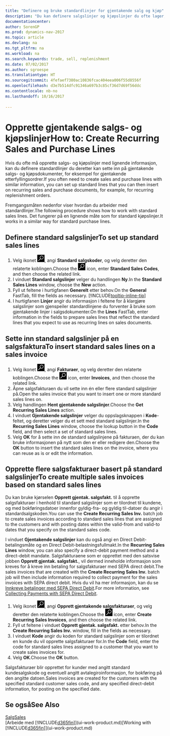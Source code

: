 ```yaml
---
title: "Definere og bruke standardlinjer for gjentakende salg og kjøp"
description: "Du kan definere salgslinjer og kjøpslinjer du ofte lager, og deretter sette dem inn i salgs- og kjøpsdokumenter for å fylle ut linjene raskt med standardinformasjon."
documentationcenter: 
author: SorenGP
ms.prod: dynamics-nav-2017
ms.topic: article
ms.devlang: na
ms.tgt_pltfrm: na
ms.workload: na
ms.search.keywords: trade, sell, replenishment
ms.date: 07/02/2017
ms.author: sgroespe
ms.translationtype: HT
ms.sourcegitcommit: 4fefaef7380ac10836fcac404eea006f55d8556f
ms.openlocfilehash: d3e7b514dfc91346a697b3c85cf36d7d69f56ddc
ms.contentlocale: nb-no
ms.lasthandoff: 10/16/2017

---
```

# <a name="how-to-create-recurring-sales-and-purchase-lines"></a><span data-ttu-id="aed30-103">Opprette gjentakende salgs- og kjøpslinjer</span><span class="sxs-lookup"><span data-stu-id="aed30-103">How to: Create Recurring Sales and Purchase Lines</span></span>
<span data-ttu-id="aed30-104">Hvis du ofte må opprette salgs- og kjøpslinjer med lignende informasjon, kan du definere standardlinjer du deretter kan sette inn på gjentakende salgs- og kjøpsdokumenter, for eksempel for gjentakende etterfyllingsordrer.</span><span class="sxs-lookup"><span data-stu-id="aed30-104">If you often need to create sales and purchase lines with similar information, you can set up standard lines that you can then insert on recurring sales and purchase documents, for example, for recurring replenishment orders.</span></span>  

<span data-ttu-id="aed30-105">Fremgangsmåten nedenfor viser hvordan du arbeider med standardlinjer.</span><span class="sxs-lookup"><span data-stu-id="aed30-105">The following procedure shows how to work with standard sales lines.</span></span> <span data-ttu-id="aed30-106">Det fungerer på en lignende måte som for standard kjøpslinjer.</span><span class="sxs-lookup"><span data-stu-id="aed30-106">It works in a similar way for standard purchase lines.</span></span>  

## <a name="to-set-up-standard-sales-lines"></a><span data-ttu-id="aed30-107">Definere standard salgslinjer</span><span class="sxs-lookup"><span data-stu-id="aed30-107">To set up standard sales lines</span></span>  
1. <span data-ttu-id="aed30-108">Velg ikonet ![Søk etter side eller rapport](media/ui-search/search_small.png "Søk etter side eller rapport"), angi **Standard salgskoder**, og velg deretter den relaterte koblingen.</span><span class="sxs-lookup"><span data-stu-id="aed30-108">Choose the ![Search for Page or Report](media/ui-search/search_small.png "Search for Page or Report icon") icon, enter **Standard Sales Codes**, and then choose the related link.</span></span>  
2. <span data-ttu-id="aed30-109">I vinduet **Standard salgslinjer** velger du handlingen **Ny**.</span><span class="sxs-lookup"><span data-stu-id="aed30-109">In the **Standard Sales Lines** window, choose the **New** action.</span></span>  
3. <span data-ttu-id="aed30-110">Fyll ut feltene i hurtigfanen **Generelt** etter behov.</span><span class="sxs-lookup"><span data-stu-id="aed30-110">On the **General** FastTab, fill the fields as necessary.</span></span> [!INCLUDE[tooltip-inline-tip](includes/tooltip-inline-tip_md.md)]  
4. <span data-ttu-id="aed30-111">I hurtigfanen **Linjer** angir du informasjon i feltene for å klargjøre salgslinjer som gjenspeiler standardlinjene du forventer å bruke som gjentakende linjer i salgsdokumenter.</span><span class="sxs-lookup"><span data-stu-id="aed30-111">On the **Lines** FastTab, enter information in the fields to prepare sales lines that reflect the standard lines that you expect to use as recurring lines on sales documents.</span></span>  

## <a name="to-insert-standard-sales-lines-on-a-sales-invoice"></a><span data-ttu-id="aed30-112">Sette inn standard salgslinjer på en salgsfaktura</span><span class="sxs-lookup"><span data-stu-id="aed30-112">To insert standard sales lines on a sales invoice</span></span>
1. <span data-ttu-id="aed30-113">Velg ikonet ![Søk etter side eller rapport](media/ui-search/search_small.png "Søk etter side eller rapport"), angi **Fakturaer**, og velg deretter den relaterte koblingen.</span><span class="sxs-lookup"><span data-stu-id="aed30-113">Choose the ![Search for Page or Report](media/ui-search/search_small.png "Search for Page or Report icon") icon, enter **Invoices**, and then choose the related link.</span></span>
2. <span data-ttu-id="aed30-114">Åpne salgsfakturaen du vil sette inn én eller flere standard salgslinjer på.</span><span class="sxs-lookup"><span data-stu-id="aed30-114">Open the sales invoice that you want to insert one or more standard sales lines on.</span></span>
3. <span data-ttu-id="aed30-115">Velg handlingen **Hent gjentakende salgslinjer**.</span><span class="sxs-lookup"><span data-stu-id="aed30-115">Choose the **Get Recurring Sales Lines** action.</span></span>
4. <span data-ttu-id="aed30-116">I vinduet **Gjentakende salgslinjer** velger du oppslagsknappen i **Kode**-feltet, og deretter velger du et sett med standard salgslinjer.</span><span class="sxs-lookup"><span data-stu-id="aed30-116">In the **Recurring Sales Lines** window, choose the lookup button in the **Code** field, and then select a set of standard sales lines.</span></span>
5. <span data-ttu-id="aed30-117">Velg **OK** for å sette inn de standard salgslinjene på fakturaen, der du kan bruke informasjonen på nytt som den er eller redigere den.</span><span class="sxs-lookup"><span data-stu-id="aed30-117">Choose the **OK** button to insert the standard sales lines on the invoice, where you can reuse as is or edit the information.</span></span>

## <a name="to-create-multiple-sales-invoices-based-on-standard-sales-lines"></a><span data-ttu-id="aed30-118">Opprette flere salgsfakturaer basert på standard salgslinjer</span><span class="sxs-lookup"><span data-stu-id="aed30-118">To create multiple sales invoices based on standard sales lines</span></span>
<span data-ttu-id="aed30-119">Du kan bruke kjørselen **Opprett gjentak. salgsfakt.** til å opprette salgsfakturaer i henhold til standard salgslinjer som er tilordnet til kundene, og med bokføringsdatoer innenfor gyldig-fra- og gyldig til-datoer du angir i standardsalgskoden.</span><span class="sxs-lookup"><span data-stu-id="aed30-119">You can use the **Create Recurring Sales Inv.** batch job to create sales invoices according to standard sales lines that are assigned to the customers and with posting dates within the valid-from and valid-to dates that you specify on the standard sales code.</span></span>

<span data-ttu-id="aed30-120">I vinduet **Gjentakende salgslinjer** kan du også angi en Direct Debit-betalingsmåte og en Direct Debit-belastningsfullmakt.</span><span class="sxs-lookup"><span data-stu-id="aed30-120">In the **Recurring Sales Lines** window, you can also specify a direct-debit payment method and a direct-debit mandate.</span></span> <span data-ttu-id="aed30-121">Salgsfakturaene som er opprettet med den satsvise jobben **Opprett gjentak. salgsfakt.**, vil dermed inneholde informasjon som kreves for å kreve inn betaling for salgsfakturaer med SEPA direct debit.</span><span class="sxs-lookup"><span data-stu-id="aed30-121">The sales invoices that are created with the **Create Recurring Sales Inv.** batch job will then include information required to collect payment for the sales invoices with SEPA direct debit.</span></span> <span data-ttu-id="aed30-122">Hvis du vil ha mer informasjon, kan du se [Innkreve betalinger med SEPA Direct Debit](finance-collect-payments-with-sepa-direct-debit.md).</span><span class="sxs-lookup"><span data-stu-id="aed30-122">For more information, see [Collecting Payments with SEPA Direct Debit](finance-collect-payments-with-sepa-direct-debit.md).</span></span>

1. <span data-ttu-id="aed30-123">Velg ikonet ![Søk etter side eller rapport](media/ui-search/search_small.png "Søk etter side eller rapport"), angi **Opprett gjentakende salgsfakturaer**, og velg deretter den relaterte koblingen.</span><span class="sxs-lookup"><span data-stu-id="aed30-123">Choose the ![Search for Page or Report](media/ui-search/search_small.png "Search for Page or Report icon") icon, enter **Create Recurring Sales Invoices**, and then choose the related link.</span></span>
2. <span data-ttu-id="aed30-124">Fyll ut feltene i vinduet **Opprett gjentak. salgsfakt.** etter behov.</span><span class="sxs-lookup"><span data-stu-id="aed30-124">In the **Create Recurring Sales Inv.** window, fill in the fields as necessary.</span></span>
3. <span data-ttu-id="aed30-125">I vinduet **Kode** angir du koden for standard salgslinjer som er tilordnet en kunde du vil opprette salgsfakturaer for.</span><span class="sxs-lookup"><span data-stu-id="aed30-125">In the **Code** field, enter the code for standard sales lines assigned to a customer that you want to create sales invoices for.</span></span>
4. <span data-ttu-id="aed30-126">Velg **OK**.</span><span class="sxs-lookup"><span data-stu-id="aed30-126">Choose the **OK** button.</span></span>

<span data-ttu-id="aed30-127">Salgsfakturaer blir opprettet for kunder med angitt standard kundesalgskode og eventuell angitt avtalegiroinformasjon, for bokføring på den angitte datoen.</span><span class="sxs-lookup"><span data-stu-id="aed30-127">Sales invoices are created for the customers with the specified standard customer sales code, and any specified direct-debit information, for posting on the specified date.</span></span>

## <a name="see-also"></a><span data-ttu-id="aed30-128">Se også</span><span class="sxs-lookup"><span data-stu-id="aed30-128">See Also</span></span>  
[<span data-ttu-id="aed30-129">Salg</span><span class="sxs-lookup"><span data-stu-id="aed30-129">Sales</span></span>](sales-manage-sales.md)  
<span data-ttu-id="aed30-130">[Arbeide med [!INCLUDE[d365fin](includes/d365fin_md.md)]](ui-work-product.md)</span><span class="sxs-lookup"><span data-stu-id="aed30-130">[Working with [!INCLUDE[d365fin](includes/d365fin_md.md)]](ui-work-product.md)</span></span>

